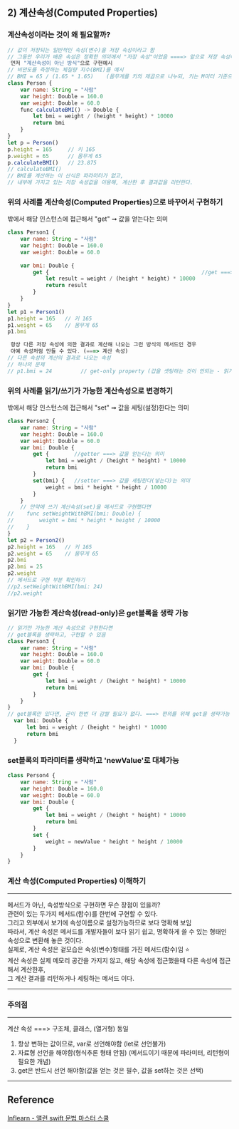 ## 2) 계산속성(Computed Properties)
### 계산속성이라는 것이 왜 필요할까?
```javascript
// 값이 저장되는 일반적인 속성(변수)을 저장 속성이라고 함
// 그동안 우리가 배운 속성은 정확한 의미에서 "저장 속성"이었음 ====> 앞으로 저장 속성이 아닌 것을 배우게 됨
 먼저 "계산속성이 아닌 방식"으로 구현예시
// 비만도를 측정하는 체질량 지수(BMI)를 예시
// BMI = 65 / (1.65 * 1.65)    (몸무게를 키의 제곱으로 나누되, 키는 M미터 기준으로)
class Person {
    var name: String = "사람"
    var height: Double = 160.0
    var weight: Double = 60.0
    func calculateBMI() -> Double {
        let bmi = weight / (height * height) * 10000
        return bmi
    }
}
let p = Person()
p.height = 165     // 키 165
p.weight = 65      // 몸무게 65
p.calculateBMI()   // 23.875
// calculateBMI()
// BMI를 계산하는 이 산식은 파라미터가 없고,
// 내부에 가지고 있는 저장 속성값을 이용해, 계산한 후 결과값을 리턴한다.
```
### 위의 사례를 계산속성(Computed Properties)으로 바꾸어서 구현하기
밖에서 해당 인스턴스에 접근해서 "get" ➞ 값을 얻는다는 의미
```javascript
class Person1 {
    var name: String = "사람"
    var height: Double = 160.0
    var weight: Double = 60.0
    
    var bmi: Double {
        get {                                                //get ===> 값을 얻는다는 의미
            let result = weight / (height * height) * 10000
            return result
        }
    }
}
let p1 = Person1()
p1.height = 165   // 키 165
p1.weight = 65    // 몸무게 65
p1.bmi

 항상 다른 저장 속성에 의한 결과로 계산해 나오는 그런 방식의 메서드인 경우
 아예 속성처럼 만들 수 있다. (===> 계산 속성)
// 다른 속성의 계산의 결과로 나오는 속성
// 하나의 문제
// p1.bmi = 24         // get-only property (갑을 셋팅하는 것이 안되는 - 읽기 전용 계산 속성)
```
### 위의 사례를 읽기/쓰기가 가능한 계산속성으로 변경하기
밖에서 해당 인스턴스에 접근해서 "set" ➞ 값을 세팅(설정)한다는 의미
```javascript
class Person2 {
    var name: String = "사람"
    var height: Double = 160.0
    var weight: Double = 60.0
    var bmi: Double {
        get {        //getter ===> 값을 얻는다는 의미
            let bmi = weight / (height * height) * 10000
            return bmi
        }
        set(bmi) {   //setter ===> 값을 세팅한다(넣는다)는 의미
            weight = bmi * height * height / 10000
        }
    }
    // 만약에 쓰기 계산속성(set)을 메서드로 구현했다면
//    func setWeightWithBMI(bmi: Double) {
//        weight = bmi * height * height / 10000
//    }
}
let p2 = Person2()
p2.height = 165   // 키 165
p2.weight = 65    // 몸무게 65
p2.bmi
p2.bmi = 25
p2.weight
// 메서드로 구현 부분 확인하기
//p2.setWeightWithBMI(bmi: 24)
//p2.weight
```
### 읽기만 가능한 계산속성(read-only)은 get블록을 생략 가능
```javascript
// 읽기만 가능한 계산 속성으로 구현한다면
// get블록을 생략하고, 구현할 수 있음
class Person3 {
    var name: String = "사람"
    var height: Double = 160.0
    var weight: Double = 60.0
    var bmi: Double {
        get {
            let bmi = weight / (height * height) * 10000
            return bmi
        }
    }
}
// get블록만 있다면, 굳이 한번 더 감쌀 필요가 없다. ===> 편의를 위해 get을 생략가능
  var bmi: Double {
      let bmi = weight / (height * height) * 10000
      return bmi
  }
```
### set블록의 파라미터를 생략하고 'newValue'로 대체가능
```javascript
class Person4 {
    var name: String = "사람"
    var height: Double = 160.0
    var weight: Double = 60.0
    var bmi: Double {
        get {
            let bmi = weight / (height * height) * 10000
            return bmi
        }
        set {
            weight = newValue * height * height / 10000
        }
    }
}
```
### 계산 속성(Computed Properties) 이해하기
---
 메서드가 아닌, 속성방식으로 구현하면 무슨 장점이 있을까?  
 관련이 있는 두가지 메서드(함수)를 한번에 구현할 수 있다.  
 그리고 외부에서 보기에 속성이름으로 설정가능하므로 보다 명확해 보임  
 따라서, 계산 속성은 메서드를 개발자들이 보다 읽기 쉽고, 명확하게 쓸 수 있는 형태인 속성으로 변환해 놓은 것이다.  
 실제로, 계산 속성은 겉모습은 속성(변수)형태를 가진 메서드(함수)임 ⭐️  
 계산 속성은 실제 메모리 공간을 가지지 않고, 해당 속성에 접근했을때 다른 속성에 접근해서 계산한후,  
 그 계산 결과를 리턴하거나 세팅하는 메서드 이다.  

---
### 주의점
---
 계산 속성 ===> 구조체, 클래스, (열거형) 동일  
 1) 항상 변하는 값이므로, var로 선언해야함 (let로 선언불가)  
 2) 자료형 선언을 해야함(형식추론 형태 안됨) (메서드이기 때문에 파라미터, 리턴형이 필요한 개념)  
 3) get은 반드시 선언 해야함(값을 얻는 것은 필수, 값을 set하는 것은 선택)  
 
---
## Reference
[Inflearn - 앨런 swift 문법 마스터 스쿨](https://www.inflearn.com/course/%EC%8A%A4%EC%9C%84%ED%94%84%ED%8A%B8-%EB%AC%B8%EB%B2%95-%EB%A7%88%EC%8A%A4%ED%84%B0-%EC%8A%A4%EC%BF%A8/dashboard)
